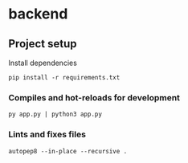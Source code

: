 # backend

## Project setup

Install dependencies
```
pip install -r requirements.txt
```

### Compiles and hot-reloads for development

```
py app.py | python3 app.py
```

### Lints and fixes files
```
autopep8 --in-place --recursive .
```
